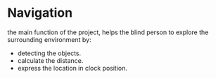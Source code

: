# Navigation
the main function of the project, helps the blind person to explore the surrounding environment by:
* detecting the objects.
* calculate the distance.
* express the location in clock position.
